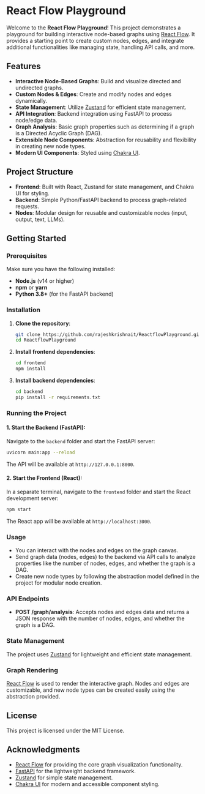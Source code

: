 
# React Flow Playground

Welcome to the **React Flow Playground**! This project demonstrates a playground for building interactive node-based graphs using [React Flow](https://reactflow.dev/). It provides a starting point to create custom nodes, edges, and integrate additional functionalities like managing state, handling API calls, and more.

## Features

- **Interactive Node-Based Graphs**: Build and visualize directed and undirected graphs.
- **Custom Nodes & Edges**: Create and modify nodes and edges dynamically.
- **State Management**: Utilize [Zustand](https://zustand-demo.pmnd.rs/) for efficient state management.
- **API Integration**: Backend integration using FastAPI to process node/edge data.
- **Graph Analysis**: Basic graph properties such as determining if a graph is a Directed Acyclic Graph (DAG).
- **Extensible Node Components**: Abstraction for reusability and flexibility in creating new node types.
- **Modern UI Components**: Styled using [Chakra UI](https://chakra-ui.com/).

## Project Structure

- **Frontend**: Built with React, Zustand for state management, and Chakra UI for styling.
- **Backend**: Simple Python/FastAPI backend to process graph-related requests.
- **Nodes**: Modular design for reusable and customizable nodes (input, output, text, LLMs).
  
## Getting Started

### Prerequisites

Make sure you have the following installed:

- **Node.js** (v14 or higher)
- **npm** or **yarn**
- **Python 3.8+** (for the FastAPI backend)

### Installation

1. **Clone the repository**:
   ```bash
   git clone https://github.com/rajeshkrishnait/ReactflowPlayground.git
   cd ReactflowPlayground
   ```

2. **Install frontend dependencies**:
   ```bash
   cd frontend
   npm install
   ```

3. **Install backend dependencies**:
   ```bash
   cd backend
   pip install -r requirements.txt
   ```

### Running the Project

#### 1. Start the Backend (FastAPI):

Navigate to the `backend` folder and start the FastAPI server:

```bash
uvicorn main:app --reload
```

The API will be available at `http://127.0.0.1:8000`.

#### 2. Start the Frontend (React):

In a separate terminal, navigate to the `frontend` folder and start the React development server:

```bash
npm start
```

The React app will be available at `http://localhost:3000`.

### Usage

- You can interact with the nodes and edges on the graph canvas.
- Send graph data (nodes, edges) to the backend via API calls to analyze properties like the number of nodes, edges, and whether the graph is a DAG.
- Create new node types by following the abstraction model defined in the project for modular node creation.

### API Endpoints

- **POST /graph/analysis**: Accepts nodes and edges data and returns a JSON response with the number of nodes, edges, and whether the graph is a DAG.

### State Management

The project uses [Zustand](https://zustand-demo.pmnd.rs/) for lightweight and efficient state management.

### Graph Rendering

[React Flow](https://reactflow.dev/) is used to render the interactive graph. Nodes and edges are customizable, and new node types can be created easily using the abstraction provided.

## License

This project is licensed under the MIT License.

## Acknowledgments

- [React Flow](https://reactflow.dev/) for providing the core graph visualization functionality.
- [FastAPI](https://fastapi.tiangolo.com/) for the lightweight backend framework.
- [Zustand](https://zustand-demo.pmnd.rs/) for simple state management.
- [Chakra UI](https://chakra-ui.com/) for modern and accessible component styling.

